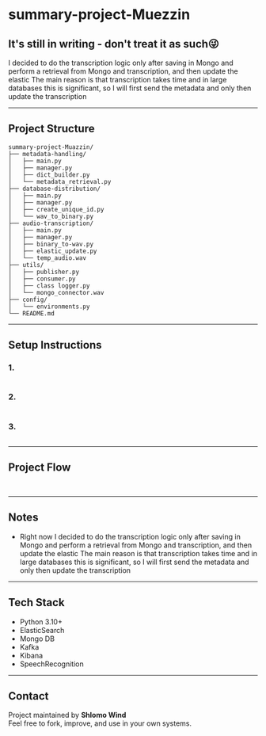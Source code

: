 #  summary-project-Muezzin
## It's still in writing - don't treat it as such😜
I decided to do the transcription logic only after saving in Mongo
and perform a retrieval from Mongo and transcription,
and then update the elastic
The main reason is that transcription takes time and in large databases this is significant, so I will first send the metadata and only then update the transcription




---

## Project Structure

```
summary-project-Muazzin/
├── metadata-handling/
│   ├── main.py
│   ├── manager.py
│   ├── dict_builder.py
│   └── metadata_retrieval.py
├── database-distribution/
│   ├── main.py
│   ├── manager.py
│   ├── create_unique_id.py
│   └── wav_to_binary.py
├── audio-transcription/
│   ├── main.py
│   ├── manager.py
│   ├── binary_to-wav.py
│   ├── elastic_update.py
│   └── temp_audio.wav
├── utils/
│   ├── publisher.py
│   ├── consumer.py
│   ├── class logger.py
│   └── mongo_connector.wav
├── config/
│   └── environments.py 
└── README.md
```

---

## Setup Instructions

### 1. 
```bash
```

### 2.
```bash
```

### 3.
```bash
```


---

## Project Flow

```mermaid
 
```

---

## Notes

- Right now I decided to do the transcription logic only after saving in Mongo
and perform a retrieval from Mongo and transcription,
and then update the elastic
The main reason is that transcription takes time and in large databases this is significant, so I will first send the metadata and only then update the transcription


---


## Tech Stack

- Python 3.10+
- ElasticSearch
- Mongo DB
- Kafka
- Kibana
- SpeechRecognition
---

## Contact

Project maintained by **Shlomo Wind**  
Feel free to fork, improve, and use in your own systems.